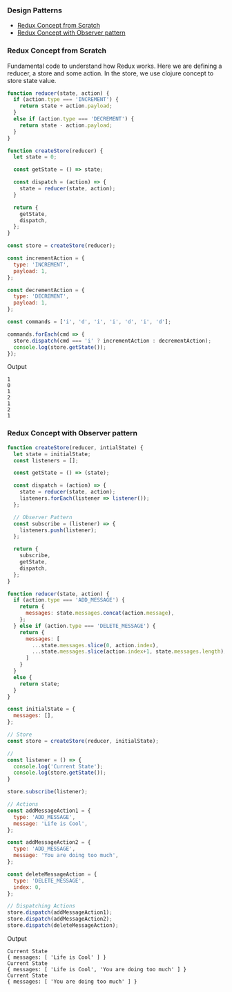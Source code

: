 ### Design Patterns

- [Redux Concept from Scratch](#redux-concept-from-scratch)
- [Redux Concept with Observer pattern](#redux-concept-with-observer-pattern)

### Redux Concept from Scratch

Fundamental code to understand how Redux works. Here we are defining a reducer, a store and some action. In the store, we use clojure concept to store state value. 

```javascript
function reducer(state, action) {
  if (action.type === 'INCREMENT') {
    return state + action.payload;
  }
  else if (action.type === 'DECREMENT') {
    return state - action.payload;
  }
}

function createStore(reducer) {
  let state = 0;

  const getState = () => state;

  const dispatch = (action) => {
    state = reducer(state, action);
  }

  return {
    getState,
    dispatch,
  };
}

const store = createStore(reducer);

const incrementAction = {
  type: 'INCREMENT',
  payload: 1,
};

const decrementAction = {
  type: 'DECREMENT',
  payload: 1,
};

const commands = ['i', 'd', 'i', 'i', 'd', 'i', 'd'];

commands.forEach(cmd => {
  store.dispatch(cmd === 'i' ? incrementAction : decrementAction);
  console.log(store.getState());
});
```

Output
```
1
0
1
2
1
2
1
```

### Redux Concept with Observer pattern
```javascript
function createStore(reducer, intialState) {
  let state = initialState;
  const listeners = [];

  const getState = () => (state);

  const dispatch = (action) => {
    state = reducer(state, action);
    listeners.forEach(listener => listener());
  };

  // Observer Pattern
  const subscribe = (listener) => {
    listeners.push(listener);
  };

  return {
    subscribe,
    getState,
    dispatch,
  };
}

function reducer(state, action) {
  if (action.type === 'ADD_MESSAGE') {
    return {
      messages: state.messages.concat(action.message),
    };
  } else if (action.type === 'DELETE_MESSAGE') {
    return {
      messages: [
        ...state.messages.slice(0, action.index),
        ...state.messages.slice(action.index+1, state.messages.length),
      ]
    }
  }
  else {
    return state;
  }
}

const initialState = {
  messages: [],
};

// Store
const store = createStore(reducer, initialState);

// 
const listener = () => {
  console.log('Current State');
  console.log(store.getState());
}

store.subscribe(listener);

// Actions
const addMessageAction1 = {
  type: 'ADD_MESSAGE',
  message: 'Life is Cool',
};

const addMessageAction2 = {
  type: 'ADD_MESSAGE',
  message: 'You are doing too much',
};

const deleteMessageAction = {
  type: 'DELETE_MESSAGE',
  index: 0,
};

// Dispatching Actions
store.dispatch(addMessageAction1);
store.dispatch(addMessageAction2);
store.dispatch(deleteMessageAction);
```

Output
```
Current State
{ messages: [ 'Life is Cool' ] }
Current State
{ messages: [ 'Life is Cool', 'You are doing too much' ] }
Current State
{ messages: [ 'You are doing too much' ] }
```
